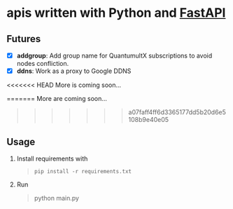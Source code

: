 # apis written with Python and [FastAPI](https://github.com/tiangolo/fastapi)


## Futures
   - [x] **addgroup**: Add group name for QuantumultX subscriptions to avoid nodes confliction.
   - [x] **ddns**: Work as a proxy to Google DDNS

<<<<<<< HEAD
   More is coming soon...



=======
   More are coming soon...
>>>>>>> a07faff4ff6d3365177dd5b20d6e5108b9e40e05
## Usage
   1. Install requirements with 
      
      > `pip install -r requirements.txt`
   2. Run
       
       > python main.py
